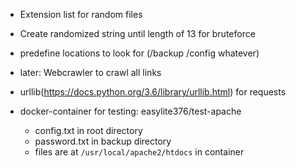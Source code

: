 - Extension list for random files
- Create randomized string until length of 13 for bruteforce
- predefine locations to look for (/backup /config whatever)

- later: Webcrawler to crawl all links

- urllib(https://docs.python.org/3.6/library/urllib.html) for requests

- docker-container for testing: easylite376/test-apache
  - config.txt in root directory
  - password.txt in backup directory
  - files are at `/usr/local/apache2/htdocs` in container
